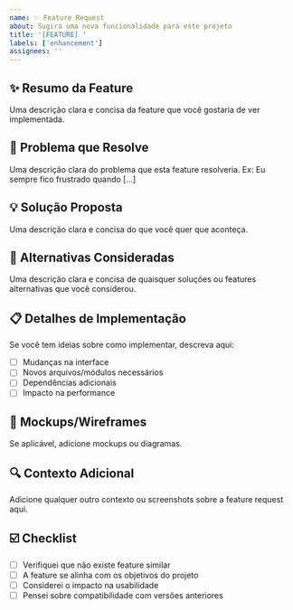 ```yaml
---
name: ✨ Feature Request
about: Sugira uma nova funcionalidade para este projeto
title: '[FEATURE] '
labels: ['enhancement']
assignees: ''
---
```


## ✨ Resumo da Feature
Uma descrição clara e concisa da feature que você gostaria de ver implementada.

## 🎯 Problema que Resolve
Uma descrição clara do problema que esta feature resolveria. Ex: Eu sempre fico frustrado quando [...]

## 💡 Solução Proposta
Uma descrição clara e concisa do que você quer que aconteça.

## 🔄 Alternativas Consideradas
Uma descrição clara e concisa de quaisquer soluções ou features alternativas que você considerou.

## 📋 Detalhes de Implementação
Se você tem ideias sobre como implementar, descreva aqui:
- [ ] Mudanças na interface
- [ ] Novos arquivos/módulos necessários
- [ ] Dependências adicionais
- [ ] Impacto na performance

## 📸 Mockups/Wireframes
Se aplicável, adicione mockups ou diagramas.

## 🔍 Contexto Adicional
Adicione qualquer outro contexto ou screenshots sobre a feature request aqui.

## ☑️ Checklist
- [ ] Verifiquei que não existe feature similar
- [ ] A feature se alinha com os objetivos do projeto
- [ ] Considerei o impacto na usabilidade
- [ ] Pensei sobre compatibilidade com versões anteriores
